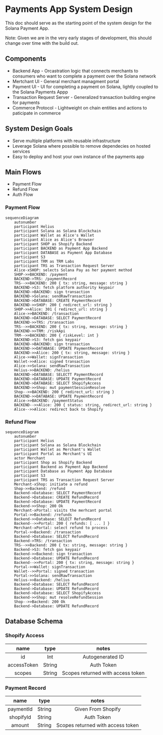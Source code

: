 # Payments App System Design

This doc should serve as the starting point of the system design for the Solana Payment App.

Note: Given we are in the very early stages of development, this should change over time with the build out.

## Components

-   Backend App - Orcastration logic that connects merchants to consumers who want to complete a payment over the Solana network
-   Mertchant UI - General merchant managment portal
-   Payment UI - UI for completing a payment on Solana, lightly coupled to the Solana Payments Appp
-   Transaction Request Server - Generalized transaction building engine for payments
-   Commerce Protocol - Lightweight on chain entities and actions to paticipate in commerce

## System Design Goals

-   Serve multiple platforms with reusable infrastructure
-   Leverage Solana where possible to remove dependecies on hosted services
-   Easy to deploy and host your own instance of the payments app

## Main Flows

-   Payment Flow
-   Refund Flow
-   Auth Flow

### Payment Flow

```mermaid
sequenceDiagram
    autonumber
    participant Helius
    participant Solana as Solana Blockchain
    participant Wallet as Alice's Wallet
    participant Alice as Alice's Browser
    participant SHOP as Shopify Backend
    participant BACKEND as Payment App Backend
    participant DATABASE as Payment App Database
    participant S3
    participant TRM as TRM Labs
    participant TRS as Transaction Request Server
    Alice-xSHOP: selects Solana Pay as her payment method
    SHOP->>BACKEND: /payment
    BACKEND->TRS: /paymentRecord
    TRS-->>BACKEND: 200 { tx: string, message: string }
    BACKEND->S3: fetch platform authority keypair
    BACKEND->BACKEND: sign transaction
    BACKEND->Solana: sendRawTransaction
    BACKEND->DATABASE: CREATE PaymentRecord
    BACKEND->>SHOP: 200 { redirect_url: string }
    SHOP->>Alice: 301 { redirect_url: string }
    Alice->>BACKEND: /transaction
    BACKEND->DATABASE: SELECT PaymentRecord
    BACKEND->>TRS: /transaction
    TRS-->>BACKEND: 200 { tx: string, message: string }
    BACKEND->>TRM: /riskApi
    TRM-->>BACKEND: 200 { riskLevel: int }
    BACKEND->S3: fetch gas keypair
    BACKEND->BACKEND: sign transaction
    BACKEND->>DATABASE: UPDATE PaymentRecord
    BACKEND->>Alice: 200 { tx: string, message: string }
    Alice->>Wallet: signTransaction
    Wallet->>Alice: signed transaction
    Alice->>Solana: sendRawTransaction
    Helius->>BACKEND: /helius
    BACKEND->DATABASE: SELECTT PaymentRecord
    BACKEND->DATABASE: UPDATE PaymentRecord
    BACKEND->DATABASE: SELECT ShopifyAccess
    BACKEND->>Shop: mut paymentSessionResolve
    Shop-->>BACKEND: 200 { redirect_url: string }
    BACKEND->>DATABASE: UPDATE PaymentRecord
    Alice->>BACKEND: /paymentStatus
    BACKEND-->>Alice: 200 { status: string, redirect_url: string }
    Alice-->>Alice: redirect back to Shopify
```

### Refund Flow

```mermaid
sequenceDiagram
    autonumber
    participant Helius
    participant Solana as Solana Blockchain
    participant Wallet as Merchant's Wallet
    participant Portal as Merchant's UI
    actor Merchant
    participant Shop as Shopify Backend
    participant Backend as Payment App Backend
    participant Database as Payment App Database
    participant S3
    participant TRS as Transaction Request Server
    Merchant-xShop: initiate a refund
    Shop->>Backend: /refund
    Backend->Database: SELECT PaymentRecord
    Backend->Database: CREATE RefundRecord
    Backend->Database: UPDATE PaymentRecord
    Backend->>Shop: 200 Ok
    Merchant-xPortal: visits the merhcant portal
    Portal->>Backend: /refunds
    Backend->>Database: SELECT RefundRecord
    Backend-->>Portal: 200 { refunds: [ ... ] }
    Merchant-xPortal: select refund to process
    Portal->>Backend: /transaction
    Backend->Database: SELECT RefundRecord
    Backend->TRS: /transaction
    TRS-->>Backend: 200 { tx: string, message: string }
    Backend->S3: fetch gas keypair
    Backend->>Backend: sign transaction
    Backend->Database: UPDATE RefundRecord
    Backend-->>Portal: 200 { tx: string, message: string }
    Portal->>Wallet: signTransaction
    Wallet-->>Portal: signed transaction
    Portal->>Solana: sendRawTransaction
    Helius->>Backend: /helius
    Backend->Database: SELECT RefundRecord
    Backend->Database: UPDATE RefundRecord
    Backend->Database: SELECT ShopifyAccess
    Backend->>Shop: mut resolveRefundSession
    Shop-->>Backend: 200 Ok
    Backend->Database: UPDATE RefundRecord
```

## Database Schema

### Shopify Access

|    name     |  type  |               notes               |
| :---------: | :----: | :-------------------------------: |
|     id      |  Int   |         Autogenerated ID          |
| accessToken | String |            Auth Token             |
|   scopes    | String | Scopes returned with access token |

### Payment Record

|   name    |  type  |               notes               |
| :-------: | :----: | :-------------------------------: |
| paymentId | String |        Given From Shopify         |
| shopifyId | String |            Auth Token             |
|  amount   | String | Scopes returned with access token |

